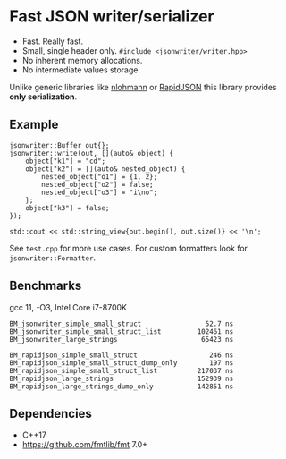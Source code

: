 # Fast JSON writer/serializer

* Fast. Really fast.
* Small, single header only. `#include <jsonwriter/writer.hpp>`
* No inherent memory allocations.
* No intermediate values storage.

Unlike generic libraries like [nlohmann](https://github.com/nlohmann/json) or
[RapidJSON](https://rapidjson.org/) this library provides **only
serialization**.

## Example

```
jsonwriter::Buffer out{};
jsonwriter::write(out, [](auto& object) {
    object["k1"] = "cd";
    object["k2"] = [](auto& nested_object) {
        nested_object["o1"] = {1, 2};
        nested_object["o2"] = false;
        nested_object["o3"] = "i\no";
    };
    object["k3"] = false;
});

std::cout << std::string_view{out.begin(), out.size()} << '\n';
```

See `test.cpp` for more use cases. For custom formatters look for `jsonwriter::Formatter`.

## Benchmarks

gcc 11, -O3, Intel Core i7-8700K

```
BM_jsonwriter_simple_small_struct                52.7 ns
BM_jsonwriter_simple_small_struct_list         102461 ns
BM_jsonwriter_large_strings                     65423 ns

BM_rapidjson_simple_small_struct                  246 ns
BM_rapidjson_simple_small_struct_dump_only        197 ns
BM_rapidjson_simple_small_struct_list          217037 ns
BM_rapidjson_large_strings                     152939 ns
BM_rapidjson_large_strings_dump_only           142851 ns
```

## Dependencies

* C++17
* https://github.com/fmtlib/fmt 7.0+
